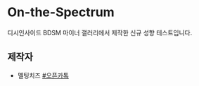# On-the-Spectrum
디시인사이드 BDSM 마이너 갤러리에서 제작한 신규 성향 테스트입니다.
## 제작자
 - 멜팅치즈 [#오픈카톡](https://open.kakao.com/o/sJ4uP0Hc)
